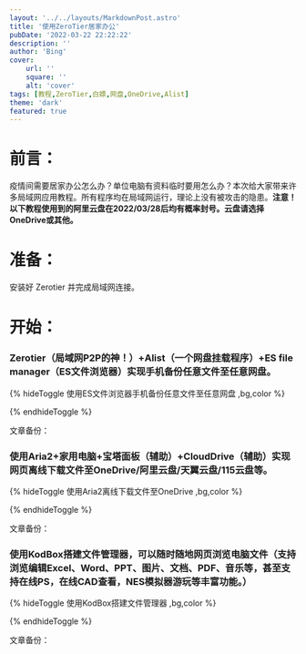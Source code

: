 ```yaml
---
layout: '../../layouts/MarkdownPost.astro'
title: '使用ZeroTier居家办公'
pubDate: '2022-03-22 22:22:22'
description: ''
author: 'Bing'
cover:
    url: ''
    square: ''
    alt: 'cover'
tags: [教程,ZeroTier,白嫖,网盘,OneDrive,Alist]
theme: 'dark'
featured: true
---
```


# 前言：

疫情间需要居家办公怎么办？单位电脑有资料临时要用怎么办？本次给大家带来许多局域网应用教程。所有程序均在局域网运行，理论上没有被攻击的隐患。**注意！以下教程使用到的阿里云盘在2022/03/28后均有概率封号。云盘请选择OneDrive或其他。**

# 准备：

安装好 Zerotier 并完成局域网连接。

# 开始：

### Zerotier（局域网P2P的神！）+Alist（一个网盘挂载程序）+ES file manager（ES文件浏览器）实现手机备份任意文件至任意网盘。

{% hideToggle  使用ES文件浏览器手机备份任意文件至任意网盘 ,bg,color %}



{% endhideToggle %}

文章备份：

### 使用Aria2+家用电脑+宝塔面板（辅助）+CloudDrive（辅助）实现网页离线下载文件至OneDrive/阿里云盘/天翼云盘/115云盘等。

{% hideToggle  使用Aria2离线下载文件至OneDrive ,bg,color %}



{% endhideToggle %}

文章备份：

### 使用KodBox搭建文件管理器，可以随时随地网页浏览电脑文件（支持浏览编辑Excel、Word、PPT、图片、文档、PDF、音乐等，甚至支持在线PS，在线CAD查看，NES模拟器游玩等丰富功能。）

{% hideToggle  使用KodBox搭建文件管理器 ,bg,color %}



{% endhideToggle %}

文章备份：
